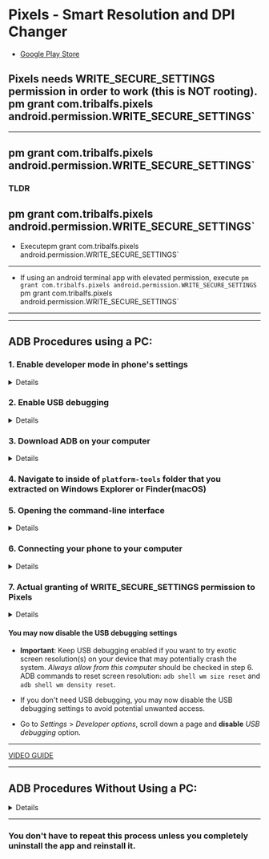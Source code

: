 # Pixels - Smart Resolution and DPI Changer

* [Google Play Store](https://play.google.com/store/apps/details?id=com.tribalfs.pixels)

Pixels needs **WRITE_SECURE_SETTINGS** permission in order to work (this is NOT rooting).
pm grant com.tribalfs.pixels android.permission.WRITE_SECURE_SETTINGS`
----------------------
----------------------
pm grant com.tribalfs.pixels android.permission.WRITE_SECURE_SETTINGS`
----------------------
### TLDR
pm grant com.tribalfs.pixels android.permission.WRITE_SECURE_SETTINGS`
----------------------
* Executepm grant com.tribalfs.pixels android.permission.WRITE_SECURE_SETTINGS`
----------------------
* If using an android terminal app with elevated permission,
  execute `pm grant com.tribalfs.pixels android.permission.WRITE_SECURE_SETTINGS`
pm grant com.tribalfs.pixels android.permission.WRITE_SECURE_SETTINGS`
----------------------
----------------------

ADB Procedures using a PC:
----------------------

### 1. Enable developer mode in phone's settings

<details>

* Go to _Settings_ > _About phone_ > _Software information_ and tap _Build number_ multiple times
  until the developer mode is enabled.

![about phone](about_phone2.jpg)
</details>

### 2. Enable USB debugging

<details>

* Go to _Settings_ > _Developer options_ (can be _Settings_ > _System_ > _Developer options_ on
  older android versions), scroll down and find _USB debugging_ option.

![adb](usb_debugging.jpg)

#### Notes for some devices like MIUI:

* Turn on _USB debugging for Security Settings_ also if present in Developer option.
  
* Turn on _Disable permission Monitoring_ option if present in Developer options. Reboot is needed.
</details>

### 3. Download ADB on your computer

<details>

* Download ADB (platform-tools) to your computer:
  for [Windows](https://dl.google.com/android/repository/platform-tools-latest-windows.zip) |
  for [Mac](https://dl.google.com/android/repository/platform-tools-latest-darwin.zip) |
  for [Linux](https://dl.google.com/android/repository/platform-tools-latest-linux.zip)

* Extract the downloaded zip file.

</details>

### 4. Navigate to inside of `platform-tools` folder that you extracted on  Windows Explorer or Finder(macOS)

### 5. Opening the command-line interface

  <details>

#### For Windows: Open up CMD

* Type `cmd` in the address bar and press enter. This will open the Windows Command Prompt
  application.

![opening_cmd](opening_cmd.png)

#### For MacOS: Open up Terminal

* Search `Terminal` from Launchpad and run it.

* Run `sudo -s` and type your user password. **The terminal won't display how much characters you
  type, it'll remain blank.**

* Run `export PATH=.:$PATH`

**Without this, you will get `adb: command not found` errors.**

</details>

### 6. Connecting your phone to your computer

  <details>

* Your phone will prompt _Allow USB debugging_ if it's the first time being connected on USB
  debugging mode. Tap _Allow_ or _OK_.
* You may check _Always allow from this computer_ (Please check note at the end
  of this tutorial about keeping the USB debugging enabled).

![adb prompt](usb_debugging_prompt.jpg)

* Check the connection by entering the following command followed by an enter. It should show your
  device ID if successfully connected.

> ```adb devices```

![6](adb_devices.png)

#### For macOS:  ```./adb devices ```

* If your device fails to connect to your computer, try connecting it to a different USB port and/or
  using a different USB data cable. If still not connecting, your computer is possibly missing the
  USB driver for your phone.
  Check [here to download OEM USB drivers](https://developer.android.com/studio/run/oem-usb#Drivers).
  Once installed, reboot your PC and redo step no. 6.

</details>

### 7. Actual granting of WRITE_SECURE_SETTINGS permission to Pixels

  <details>

* When successfully connected, enter the following command and press enter. You can copy the command below. If the command is executed properly, it will return blank.

> ```adb shell pm grant com.tribalfs.pixels android.permission.WRITE_SECURE_SETTINGS```

* If it prompts `adb.exe: more than one device/emulator...`, execute the following instead:

> ```adb -s [device Id shown in step 6] shell pm grant com.tribalfs.pixels android.permission.WRITE_SECURE_SETTINGS```


![6](write_secure_settings.png)

#### For macOS: ```./adb shell pm grant com.tribalfs.pixels android.permission.WRITE_SECURE_SETTINGS ```

#### Note for MIUI, OnePlus and some other devices

**That's it!**
</details>

#### You may now disable the USB debugging settings

* **Important**: Keep USB debugging enabled if you want to try exotic screen resolution(s) on your
  device that may potentially crash the system. _Always allow from this computer_ should be checked
  in step 6. ADB commands to reset screen resolution: `adb shell wm size reset`
  and `adb shell wm density reset`.

* If you don't need USB debugging, you may now disable the USB debugging settings to avoid potential
  unwanted access.

* Go to _Settings_ > _Developer options_, scroll down a page and **disable** _USB debugging_ option.

----------------------
[VIDEO GUIDE](https://youtu.be/hKxc8wqanxA)

----------------------


ADB Procedures Without Using a PC:
----------------------
<details>

* You can install [LADB](https://github.com/tribalfs/LADB/releases), follow its setup guide and
  execute the following command:

   `pm grant com.tribalfs.pixels android.permission.WRITE_SECURE_SETTINGS`
  
  Note: This requires connecting to a wifi network.  If having a java.lang.SecurityException, check notes in step 2 above.

* [VIDEO WALKTHROUGH](https://youtu.be/gdPHB9ru238)

  Important: LADB may not work on all devices. Sometimes it requires a few try to make it work. 
    
</details>


  
----------------------

### You don't have to repeat this process unless you completely uninstall the app and reinstall it.


